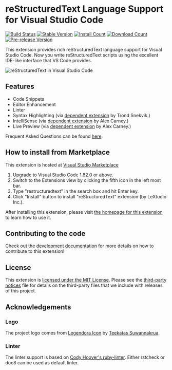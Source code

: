 # reStructuredText Language Support for Visual Studio Code

[![Build Status](https://img.shields.io/github/actions/workflow/status/vscode-restructuredtext/vscode-restructuredtext/node.js.yml?branch=master)](https://github.com/vscode-restructuredtext/vscode-restructuredtext/actions)
[![Stable Version](https://img.shields.io/visual-studio-marketplace/v/lextudio.restructuredtext.svg?label=stable&color=)](https://marketplace.visualstudio.com/items?itemName=lextudio.restructuredtext)
[![Install Count](https://img.shields.io/visual-studio-marketplace/i/lextudio.restructuredtext.svg)](https://marketplace.visualstudio.com/items?itemName=lextudio.restructuredtext)
[![Download Count](https://img.shields.io/visual-studio-marketplace/d/lextudio.restructuredtext.svg)](https://marketplace.visualstudio.com/items?itemName=lextudio.restructuredtext)
[![Pre-release Version](https://img.shields.io/visual-studio-marketplace/v/lextudio.restructuredtext.svg?include_prereleases&label=pre-release)](https://marketplace.visualstudio.com/items?itemName=lextudio.restructuredtext)

This extension provides rich reStructuredText language support for Visual Studio Code.
Now you write reStructuredText scripts using the excellent IDE-like interface
that VS Code provides.

![reStructuredText in Visual Studio Code](images/main.gif)

## Features

- Code Snippets
- Editor Enhancement
- Linter
- Syntax Highlighting (via [dependent extension](https://marketplace.visualstudio.com/items?itemName=trond-snekvik.simple-rst) by Trond Snekvik.)
- IntelliSense (via [dependent extension](https://marketplace.visualstudio.com/items?itemName=swyddfa.esbonio) by Alex Carney.)
- Live Preview (via [dependent extension](https://marketplace.visualstudio.com/items?itemName=swyddfa.esbonio) by Alex Carney.)

Frequent Asked Questions can be found [here](https://github.com/vscode-restructuredtext/vscode-restructuredtext/issues?q=is%3Aissue+label%3A%22faq+candidate%22+).

## How to install from Marketplace

This extension is hosted at [Visual Studio Marketplace](https://marketplace.visualstudio.com/items/lextudio.restructuredtext)

1. Upgrade to Visual Studio Code 1.82.0 or above.
1. Switch to the Extensions view by clicking the fifth icon in the left most bar.
1. Type "restructuredtext" in the search box and hit Enter key.
1. Click "Install" button to install "reStructuredText" extension (by LeXtudio Inc.).

After installing this extension, please visit [the homepage for this extension](https://docs.restructuredtext.net) to learn how to use it.

## Contributing to the code

Check out the [development documentation](https://docs.restructuredtext.net/articles/development.html) for more details
on how to contribute to this extension!

## License

This extension is [licensed under the MIT License](LICENSE.txt).  Please see the
[third-party notices](https://docs.restructuredtext.net/articles/thirdparties.html) file for details on the third-party
files that we include with releases of this project.

## Acknowledgements
### Logo
The project logo comes from [Legendora Icon](http://raindropmemory.deviantart.com/art/Legendora-Icon-Set-118999011) by [Teekatas Suwannakrua](http://raindropmemory.deviantart.com/).

### Linter
The linter support is based on [Cody Hoover's ruby-linter](https://marketplace.visualstudio.com/items?itemName=hoovercj.ruby-linter). Either rstcheck or doc8 can be used as default linter.
